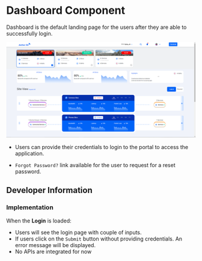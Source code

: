 # Dashboard Component

Dashboard is the default landing page for the users after they are able to successfully login.

![Default Sidebar](images/dashboard.png)

- Users can provide their credentials to login to the portal to access the application.

- `Forgot Password?` link available for the user to request for a reset password.

## Developer Information

### Implementation

When the **Login** is loaded:

- Users will see the login page with couple of inputs.
- If users click on the `Submit` button without providing credentials. An error message will be displayed.
- No APIs are integrated for now

